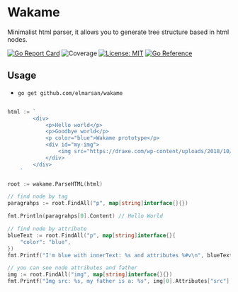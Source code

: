# Wakame

Minimalist html parser, it allows you to generate tree structure based in html nodes.

[![Go Report Card](https://goreportcard.com/badge/github.com/elmarsan/wakame)](https://goreportcard.com/report/github.com/elmarsan/wakame)
![Coverage](https://img.shields.io/badge/Coverage-98.5%25-brightgreen)
[![License: MIT](https://img.shields.io/badge/License-MIT-yellow.svg)](https://opensource.org/licenses/MIT)
[![Go Reference](https://pkg.go.dev/badge/github.com/elmarsan/wakame.svg)](https://pkg.go.dev/github.com/elmarsan/wakame)

## Usage

- `go get github.com/elmarsan/wakame`


```go

html := `
		<div>
			<p>Hello world</p>
			<p>Goodbye world</p>
			<p color="blue">Wakame prototype</p>
			<div id="my-img">
				<img src="https://draxe.com/wp-content/uploads/2018/10/WakameHeader.jpg" class="img-class" alt="Wakame photo" /> 
			</div>
		</div>
	`

root := wakame.ParseHTML(html)

// find node by tag
paragrahps := root.FindAll("p", map[string]interface{}{})

fmt.Println(paragrahps[0].Content) // Hello World

// find node by attribute
blueText := root.FindAll("p", map[string]interface{}{
	"color": "blue",
})
fmt.Printf("I'm blue with innerText: %s and attributes %#v\n", blueText[0].Content, blueText[0].Attributes)

// you can see node attributes and father
img := root.FindAll("img", map[string]interface{}{})
fmt.Printf("Img src: %s, my father is a: %s", img[0].Attributes["src"], img[0].Parent.Tag)

```